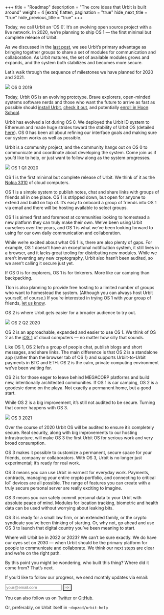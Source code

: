 +++
title = "Roadmap"
description = "The core ideas that Urbit is built around"
weight = 4
[extra]
flatten_pagination = "true"
hide_next_title = "true"
hide_previous_title = "true"
+++

Today, we call Urbit an ‘OS 0’. It’s an evolving open source project with a live network. In 2020, we’re planning to ship OS 1 — the first minimal but complete release of Urbit.

As we discussed in the [last post](/understanding-urbit/urbitos1-osn), we see Urbit’s primary advantage as bringing together groups to share a set of modules for communication and collaboration. As Urbit matures, the set of available modules grows and expands, and the system both stabilizes and becomes more secure. 

Let’s walk through the sequence of milestones we have planned for 2020 and 2021. 


![](https://media.urbit.org/site/understanding-urbit/your-last-computer/your-last-computer-waves%402x.png)
OS 0
2019

Today, Urbit OS is an evolving prototype. Brave explorers, open-minded systems software nerds and those who want the future to arrive as fast as possible should [install Urbit](/using/install), [check it out](https://urbit.org/using/operations/), and potentially [enroll in Hoon School](/community/hoonschool). 

Urbit has evolved a lot during OS 0. We deployed the Urbit ID system to Ethereum and made huge strides toward the stability of Urbit OS (detailed [here](/blog/stable-arvo)). OS 0 has been all about refining our interface goals and making sure our system works as well as possible.

Urbit is a community project, and the community hangs out on OS 0 to communicate and coordinate about developing the system. Come join us if you’d like to help, or just want to follow along as the system progresses.


![](https://media.urbit.org/site/understanding-urbit/your-last-computer/your-last-computer-waves%402x.png)
OS 1
Q1 2020

OS 1 is the first minimal but complete release of Urbit. We think of it as the [Nokia 3310](https://en.wikipedia.org/wiki/Nokia_3310) of cloud computers.

OS 1 is a simple system to publish notes, chat and share links with groups of friends all in one place. OS 1 is stripped down, but open for anyone to extend and build on top of. It’s easy to onboard a group of friends into OS 1 via email and there will be hosting available to select groups. 

OS 1 is aimed first and foremost at communities looking to homestead a new platform they can truly make their own. We’ve been using Urbit ourselves over the years, and OS 1 is what we’ve been looking forward to using for our own daily communication and collaboration.

While we’re excited about what OS 1 is, there are also plenty of gaps. For example, OS 1 doesn’t have an exceptional notification system, it still lives in a browser, and it lacks great tooling for distributing new modules. While we aren’t inventing any new cryptography, Urbit also hasn’t been audited, so we aren’t calling it secure just yet. 

If OS 0 is for explorers, OS 1 is for tinkerers. More like car camping than backpacking.

Tlon is also planning to provide free hosting to a limited number of groups who want to homestead the system. (Although you can always host Urbit yourself, of course.) If you’re interested in trying OS 1 with your group of friends, [let us know](community/community-grants). 

OS 2 is where Urbit gets easier for a broader audience to try out.


![](https://media.urbit.org/site/understanding-urbit/your-last-computer/your-last-computer-waves%402x.png)
OS 2
Q2 2020

OS 2 is an approachable, expanded and easier to use OS 1. We think of OS 2 as the [iOS 1](https://en.wikipedia.org/wiki/IPhone_OS_1) of cloud computers — no matter how silly that sounds.

Like OS 1, OS 2 let’s a group of people chat, publish blogs and short messages, and share links. The main difference  is that OS 2 is a standalone app (rather than the browser tab of OS 1) and supports Urbiit-to-Urbit payments in BTC and ETH. OS 2 is the calm, private computing environment we’ve been waiting for. 

OS 2 is for those eager to leave behind MEGACORP platforms and build new, intentionally architected communities. If OS 1 is car camping, OS 2 is a geodesic dome on the playa. Not exactly a permanent home, but a good start.

While OS 2 is a big improvement, it’s still not audited to be secure. Turning that corner happens with OS 3.


![](https://media.urbit.org/site/understanding-urbit/your-last-computer/your-last-computer-waves%402x.png)
OS 3
2021

Over the course of 2020 Urbit OS will be audited to ensure it’s completely secure. Real security, along with big improvements to our hosting infrastructure, will make OS 3 the first Urbit OS for serious work and very broad consumption.

OS 3 makes it possible to customize a permanent, secure space for your friends, company or collaborators. With OS 3, Urbit is no longer just experimental; it’s ready for real work.

OS 3 means you can use Urbit in earnest for everyday work. Payments, contracts, managing your entire crypto portfolio, and connecting to critical IoT devices are all possible. The range of features you can create with a truly secure personal server are really exciting to imagine.

OS 3 means you can safely commit personal data to your Urbit with absolute peace of mind. Modules for location tracking, biometric and health data can be used without worrying about leaking bits. 

OS 3 is ready for a small law firm, or an extended family, or the crypto syndicate you’ve been thinking of starting. Or, why not, go ahead and use OS 3 to launch that digital country you’ve been meaning to start.


Where will Urbit be in 2022 or 2023? We can’t be sure exactly. We do have our eyes set on 2030 — when Urbit should be the primary platform for people to communicate and collaborate. We think our next steps are clear and we’re on the right path.

By this point you might be wondering, who built this thing? Where did it come from? That’s next.

<iframe name="nothing" style="display:none;"></iframe>
<p class="mt5">If you’d like to follow our progress, we send monthly updates via email:</p>
<form
action="https://urbit.us11.list-manage.com/subscribe/post?u=972a03db9e0c6c25bb58de8c8&amp;amp;id=be143888d2"
method="post"
id="mc-embedded-subscribe-form"
name="mc-embedded-subscribe-form"
class="validate form"
target="_blank"
novalidate>
<div class="input-group" id="mc_embed_signup_scroll">
    <div class="mc-field-group w-100 relative">
    <input
        class="bg-white black b--black ba pa3 w-100 mb2 br0 wk-appearance-none"
        type="email"
        name="EMAIL"
        id="mce-EMAIL"
        placeholder="your@email.com"/>
    <button
        id="mc-embedded-subscribe"
        class="dib bn absolute bg-transparent"
        style="font-family: 'Inter UI', san-serif; right: 3px; top: 15px; -webkit-appearance: none;"
        type="submit"
        name="subscribe"
        onclick="_paq.push(['trackEvent', 'Mailing List', 'Subscribe'])">
        <span class="fr pr1">-></span>
    </button>
    </div>
</div>
</form>

You can also follow us on [Twitter](https://twitter.com/urbit) or [GitHub](https://github.com/urbit).

Or, preferably, on Urbit itself in `~dopzod/urbit-help`